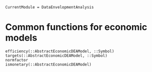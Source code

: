 ```@meta
CurrentModule = DataEnvelopmentAnalysis
```

# Common functions for economic models

```@docs
efficiency(::AbstractEconomicDEAModel, ::Symbol)
targets(::AbstractEconomicDEAModel, ::Symbol)
normfactor
ismonetary(::AbstractEconomicDEAModel)
```
